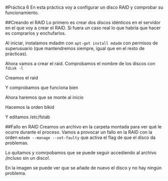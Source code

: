 #Práctica 6
En esta práctica voy a configurar un disco RAID y comprobar su funcionamiento.

##Creando el RAID
Lo primero es crear dos discos idénticos en el servidor en el que voy a crear el RAID. Si fuera un caso real lo que habría que  hacer es comprarlos y enchufarlos.

Al iniciar, instalamos mdadm con ```apt-get install mdadm``` con permisos de superusuario (que mantendremos siempre, igual que en el resto de prácticas).

Ahora vamos a crear el raid. Comprobamos el nombre de los discos con ```fdisk -l```

Creamos el raid

Y comprobamos que funciona bien

Ahora haremos que se monte al inicio

Hacemos la orden blkid

Y editamos /etc/fstab

##Fallo en RAID
Creamos un archivo en la carpeta montada para ver qué le ocurre durante el proceso.
Vamos a provocar un fallo en la RAID con la orden ```mdadm --manage --set-faulty``` que activa el flag de que el disco da problemas.

Lo quitamos y comrpobamos que se puede seguir accediendo al archivo ¡Incluso sin un disco!.

En la imagen se puede ver que se añade de nuevo el disco y no hay ningún problema.
